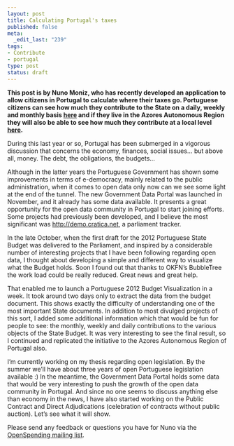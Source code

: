 ```yaml
--- 
layout: post
title: Calculating Portugal's taxes
published: false
meta: 
  _edit_last: "239"
tags: 
- Contribute
- portugal
type: post
status: draft
---
```

**This post is by Nuno Moniz, who has recently developed an application to allow citizens in Portugal to calculate where their taxes go. Portuguese citizens can see how much they contribute to the State on a daily, weekly and monthly basis [here](http://www.nunomoniz.com/orcamento/) and if they live in the Azores Autonomous Region they will also be able to see how much they contribute at a local level [here](http://www.nunomoniz.com/orcamento/acores/).**

During this last year or so, Portugal has been submerged in a vigorous discussion that concerns the economy, finances, social issues… but above all, money. The debt, the obligations, the budgets...

Although in the latter years the Portuguese Government has shown some improvements in terms of e-democracy, mainly related to the public administration, when it comes to open data only now can we see some light at the end of the tunnel. The new Government Data Portal was launched in November, and it already has some data available. It presents a great opportunity for the open data community in Portugal to start joining efforts. Some projects had previously been developed, and I believe the most significant was http://demo.cratica.net, a parliament tracker.

In the late October, when the first draft for the 2012 Portuguese State Budget was delivered to the Parliament, and inspired by a considerable number of interesting projects that I have been following regarding open data, I thought about developing a simple and different way to visualize what the Budget holds. Soon I found out that thanks to OKFN’s BubbleTree the work load could be really reduced. Great news and great help.

That enabled me to launch a Portuguese 2012 Budget Visualization in a week. It took around two days only to extract the data from the budget document. This shows exactly the difficulty of understanding one of the most important State documents. In addition to most divulged projects of this sort, I added some additional information which that would be fun for people to see: the monthly, weekly and daily contributions to the various objects of the State Budget. It was very interesting to see the final result, so I continued and replicated the initiative to the Azores Autonomous Region of Portugal also.

I’m currently working on my thesis regarding open legislation. By the summer we’ll have about three years of open Portuguese legislation available :) In the meantime, the Government Data Portal holds some data that would be very interesting to push the growth of the open data community in Portugal. And since no one seems to discuss anything else than economy in the news, I have also started working on the Public Contract and Direct Adjudications (celebration of contracts without public auction). Let’s see what it will show.

Please send any feedback or questions you have for Nuno via the [OpenSpending mailing list](http://lists.okfn.org/mailman/listinfo/openspending). 
